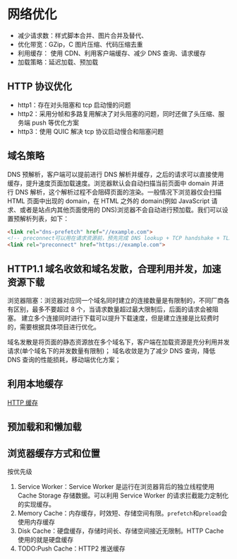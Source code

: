 # 网络优化

- 减少请求数：样式脚本合并、图片合并及替代、
- 优化带宽：GZip，C 图片压缩、代码压缩去重
- 利用缓存： 使用 CDN、利用客户端缓存、减少 DNS 查询、请求缓存
- 加载策略：延迟加载、预加载

## HTTP 协议优化

- http1：存在对头阻塞和 tcp 启动慢的问题
- http2：采用分帧和多路复用解决了对头阻塞的问题，同时还做了头压缩、服务端 push 等优化方案
- http3：使用 QUIC 解决 tcp 协议启动慢合和阻塞问题

## 域名策略

DNS 预解析，客户端可以提前进行 DNS 解析并缓存，之后的请求可以直接使用缓存，提升速度页面加载速度。浏览器默认会自动扫描当前页面中 domain 并进行 DNS 解析，这个解析过程不会阻碍页面的渲染。一般情况下浏览器仅会扫描 HTML 页面中出现的 domain，在 HTML 之外的 domain(例如 JavaScript 请求、或者是站点内其他页面使用的 DNS)浏览器不会自动进行预加载。我们可以设置预解析列表，如下：

```HTML
<link rel="dns-prefetch" href="//example.com">
<!-- preconnect可以用在请求资源前，预先完成 DNS lookup + TCP handshake + TLS handshake（如果是https） -->
<link rel="preconnect" href="https://example.com">
```

## HTTP1.1 域名收敛和域名发散，合理利用并发，加速资源下载

浏览器阻塞：浏览器对应同一个域名同时建立的连接数量是有限制的，不同厂商各有区别，最多不要超过 8 个，当请求数量超过最大限制后，后面的请求会被阻塞。
建立多个连接同时进行下载可以提升下载速度，但是建立连接是比较费时的，需要根据具体项目进行优化。

域名发散是将页面的静态资源放在多个域名下，客户端在加载资源是充分利用并发请求(单个域名下的并发数量有限制)；
域名收敛是为了减少 DNS 查询，降低 DNS 查询的性能损耗，移动端优化方案；

## 利用本地缓存

[HTTP 缓存](../04-Network/HTTP/2.%20HTTP%20缓存.md)

## 预加载和和懒加载

## 浏览器缓存方式和位置

按优先级

1. Service Worker：Service Worker 是运行在浏览器背后的独立线程使用 Cache Storage 存储数据。可以利用 Service Worker 的请求拦截能力定制化的实现缓存。
2. Memory Cache：内存缓存，时效短、存储空间有限。`prefetch`和`preload`会使用内存缓存
3. Disk Cache：硬盘缓存，存储时间长、存储空间接近无限制。HTTP Cache 使用的就是硬盘缓存
4. TODO:Push Cache：HTTP2 推送缓存

